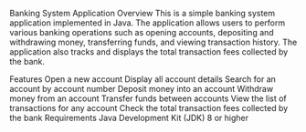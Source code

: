 Banking System Application
Overview
This is a simple banking system application implemented in Java. The application allows users to perform various banking operations such as opening accounts, depositing and withdrawing money, transferring funds, and viewing transaction history. The application also tracks and displays the total transaction fees collected by the bank.

Features
Open a new account
Display all account details
Search for an account by account number
Deposit money into an account
Withdraw money from an account
Transfer funds between accounts
View the list of transactions for any account
Check the total transaction fees collected by the bank
Requirements
Java Development Kit (JDK) 8 or higher
